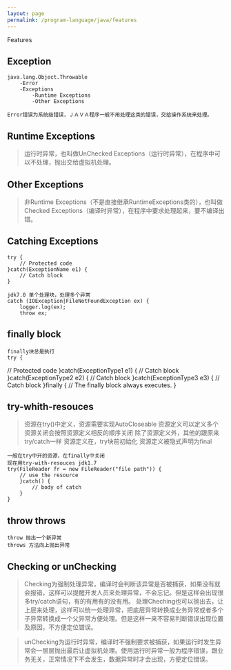 ```yaml
---
layout: page
permalink: /program-language/java/features
---
```


Features

## Exception
	java.lang.Object.Throwable
		-Error
		-Exceptions
			-Runtime Exceptions
			-Other Exceptions
	
	Error错误为系统级错误，ＪＡＶＡ程序一般不用处理这类的错误，交给操作系统来处理。

## Runtime Exceptions
> 运行时异常，也叫做UnChecked Exceptions（运行时异常），在程序中可以不处理，抛出交给虚拟机处理。

## Other Exceptions
> 非Runtime Exceptions（不是直接继承RuntimeExceptions类的），也叫做Checked Exceptions（编译时异常），在程序中要求处理起来，要不编译出错。

## Catching Exceptions
	try {
   		// Protected code
	}catch(ExceptionName e1) {
   		// Catch block
	}

	jdk7.0 单个处理块，处理多个异常
	catch (IOException|FileNotFoundException ex) {
   		logger.log(ex);
   		throw ex;

## finally block
	finally块总是执行
	try {
   // Protected code
	}catch(ExceptionType1 e1) {
   // Catch block
	}catch(ExceptionType2 e2) {
   // Catch block
	}catch(ExceptionType3 e3) {
   // Catch block
	}finally {
   // The finally block always executes.
	}

## try-whith-resouces
> 资源在try()中定义，资源需要实现AutoCloseable
> 资源定义可以定义多个
> 资源关闭会按照资源定义相反的顺序关闭
> 除了资源定义外，其他的跟原来try/catch一样
> 资源定义在，try块前初始化
> 资源定义被隐式声明为final

	一般在try中开的资源，在finally中关闭
	现在用try-with-resouces jdk1.7
	try(FileReader fr = new FileReader("file path")) {
   		// use the resource
   		}catch() {
      		// body of catch 
   		}
	}

## throw throws
	throw 抛出一个新异常
	throws 方法向上抛出异常

## Checking or unChecking
> Checking为强制处理异常，编译时会判断该异常是否被捕获，如果没有就会报错，这样可以提醒开发人员来处理异常，不会忘记。但是这样会出现很多try/catch语句，有的有用有的没有用。
> 处理Cheching也可以抛出去，让上层来处理，这样可以统一处理异常，把底层异常转换成业务异常或者多个子异常转换成一个父异常方便处理。但是这样一来不容易判断错误出现位置及原因，不方便定位错误。

> unChecking为运行时异常，编译时不强制要求被捕获，如果运行时发生异常会一层层抛出最后让虚拟机处理。使用运行时异常一般为程序错误，跟业务无关，正常情况下不会发生，数据异常时才会出现，方便定位错误。

